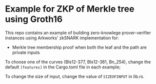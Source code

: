 # Example for ZKP of Merkle tree using Groth16

This repo contains an example of building zero-knowlege prover-verifier instances using Arkworks' zkSNARK implementation for: 

*  Merkle tree membership proof when both the leaf and the path are private inputs 

To choose one of the curves (Bls12-377, Bls12-381, Bn_254), change the default ```[features]``` in the Cargo.toml file in each example; 

To change the size of input, change the value of ```SIZEOFINPUT``` in lib.rs.

